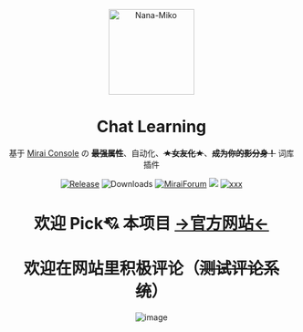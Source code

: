 <div align='center' >

  <img src="https://user-images.githubusercontent.com/57851695/156380675-e37c7729-e5cf-47c0-9957-7e22cf520f9d.jpg" width = "150" height = "150" alt="Nana-Miko"><br>

  # Chat Learning

   基于 [Mirai Console](https://github.com/mamoe/mirai-console) の **~~最强属性~~**、自动化、**~~★女友化★~~**、**~~成为你的影分身！~~** 词库插件

[![Release](https://img.shields.io/github/v/release/Nana-Miko/ChatLearning?style=flat-square)](https://github.com/Nana-Miko/ChatLearning/releases)
![Downloads](https://img.shields.io/github/downloads/Nana-Miko/ChatLearning/total?style=flat-square)
[![MiraiForum](https://img.shields.io/badge/post-on%20MiraiForum-blueviolet?style=flat-square)](https://mirai.mamoe.net/topic/1018)
![](https://img.shields.io/badge/Python-100%25-orange?style=flat-square)
[![xxx](https://img.shields.io/badge/Mocking%20Bird-RTVC%20For%20zh-ff69b4?style=flat-square)](https://github.com/babysor/MockingBird)

  # 欢迎 Pick💘 本项目 [→官方网站←](https://chat-learning.233333.top/)
  # 欢迎在网站里积极评论（~~测试评论系统~~）
  ![image](https://user-images.githubusercontent.com/57851695/158946949-fad4fdd0-a79f-49f7-9420-fea5aa540f57.png)

</div> 
